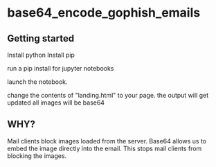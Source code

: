 # base64_encode_gophish_emails

## Getting started

Install python 
Install pip 

run a pip install for jupyter notebooks 

launch the notebook. 

change the contents of "landing.html" to your page. 
the output will get updated all images will be base64


## WHY? 

Mail clients block images loaded from the server. Base64 allows us to embed the image directly into the email. This stops mail clients from blocking the images. 